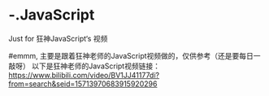 # -.JavaScript
Just for 狂神JavaScript‘s 视频

#emmm,
主要是跟着狂神老师的JavaScript视频做的，仅供参考（还是要每日一敲呀）
以下是狂神老师的JavaScript视频链接：
https://www.bilibili.com/video/BV1JJ41177di?from=search&seid=15713970683915920296
